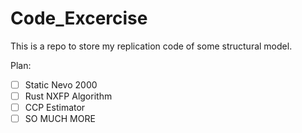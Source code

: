 # Code_Excercise

This is a repo to store my replication code of some structural model.

Plan:

- [ ] Static Nevo 2000
- [ ] Rust NXFP Algorithm
- [ ] CCP Estimator
- [ ] SO MUCH MORE
